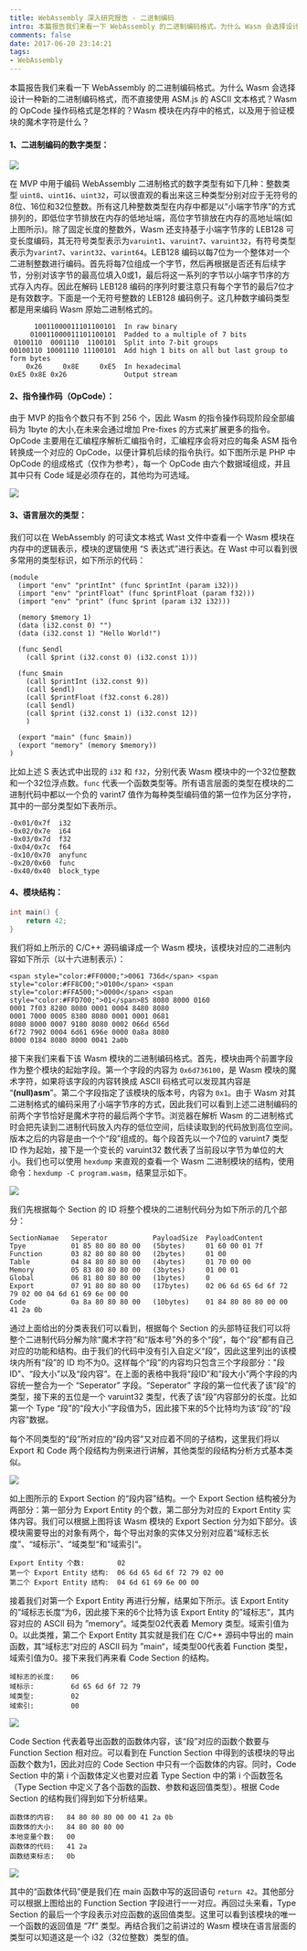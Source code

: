 ```yaml
---
title: WebAssembly 深入研究报告 - 二进制编码
intro: 本篇报告我们来看一下 WebAssembly 的二进制编码格式。为什么 Wasm 会选择设计一种新的二进制编码格式，而不直接使用 ASM.js 的 ASCII 文本格式？Wasm 的 OpCode 操作码格式是怎样的？Wasm 模块在内存中的格式，以及用于验证模块的魔术字符是什么？
comments: false
date: 2017-06-20 23:14:21
tags:
- WebAssembly
---
```


本篇报告我们来看一下 WebAssembly 的二进制编码格式。为什么 Wasm 会选择设计一种新的二进制编码格式，而不直接使用 ASM.js 的 ASCII 文本格式？Wasm 的 OpCode 操作码格式是怎样的？Wasm 模块在内存中的格式，以及用于验证模块的魔术字符是什么？

#### 1、二进制编码的数字类型：

![](1.png)

在 MVP 中用于编码 WebAssembly 二进制格式的数字类型有如下几种：整数类型 `uint8`、`uint16`、`uint32`，可以很直观的看出来这三种类型分别对应于无符号的8位、16位和32位整数。所有这几种整数类型在内存中都是以“小端字节序”的方式排列的，即低位字节排放在内存的低地址端，高位字节排放在内存的高地址端(如上图所示)。除了固定长度的整数外，Wasm 还支持基于小端字节序的 LEB128 可变长度编码，其无符号类型表示为`varuint1`、`varuint7`、`varuint32`，有符号类型表示为`varint7`、`varint32`、`varint64`。LEB128 编码以每7位为一个整体对一个二进制整数进行编码。首先将每7位组成一个字节，然后再根据是否还有后续字节，分别对该字节的最高位填入0或1，最后将这一系列的字节以小端字节序的方式存入内存。因此在解码 LEB128 编码的序列时要注意只有每个字节的最后7位才是有效数字。下面是一个无符号整数的 LEB128 编码例子。这几种数字编码类型都是用来编码 Wasm 原始二进制格式的。

 
```text
      10011000011101100101  In raw binary
     010011000011101100101  Padded to a multiple of 7 bits
 0100110  0001110  1100101  Split into 7-bit groups
00100110 10001110 11100101  Add high 1 bits on all but last group to form bytes
    0x26     0x8E     0xE5  In hexadecimal
0xE5 0x8E 0x26              Output stream
```

#### 2、指令操作码（OpCode）：

由于 MVP 的指令个数只有不到 256 个，因此 Wasm 的指令操作码现阶段全部编码为 1byte 的大小,在未来会通过增加 Pre-fixes 的方式来扩展更多的指令。OpCode 主要用在汇编程序解析汇编指令时，汇编程序会将对应的每条 ASM 指令转换成一个对应的 OpCode，以便计算机后续的指令执行。如下图所示是 PHP 中 OpCode 的组成格式（仅作为参考），每一个 OpCode 由六个数据域组成，并且其中只有 Code 域是必须存在的，其他均为可选域。

![](2.png)

#### 3、语言层次的类型：

我们可以在 WebAssembly 的可读文本格式 Wast 文件中查看一个 Wasm 模块在内存中的逻辑表示，模块的逻辑使用 “S 表达式”进行表达。在 Wast 中可以看到很多常用的类型标识，如下所示的代码：


```text
(module
  (import "env" "printInt" (func $printInt (param i32)))
  (import "env" "printFloat" (func $printFloat (param f32)))
  (import "env" "print" (func $print (param i32 i32)))

  (memory $memory 1)
  (data (i32.const 0) "")
  (data (i32.const 1) "Hello World!")

  (func $endl
    (call $print (i32.const 0) (i32.const 1)))

  (func $main
    (call $printInt (i32.const 9))
    (call $endl)
    (call $printFloat (f32.const 6.28))
    (call $endl)
    (call $print (i32.const 1) (i32.const 12))
    )

  (export "main" (func $main))
  (export "memory" (memory $memory))
)
```

比如上述 S 表达式中出现的 `i32` 和 `f32`，分别代表 Wasm 模块中的一个32位整数和一个32位浮点数。`func` 代表一个函数类型等。所有语言层面的类型在模块的二进制代码中都以一个负的 varint7 值作为每种类型编码值的第一位作为区分字符，其中的一部分类型如下表所示。

 
```text
-0x01/0x7f  i32
-0x02/0x7e  i64
-0x03/0x7d  f32
-0x04/0x7c  f64
-0x10/0x70  anyfunc
-0x20/0x60  func
-0x40/0x40  block_type
```

#### 4、模块结构：

 
```c
int main() { 
    return 42;
} 
```

我们将如上所示的 C/C++ 源码编译成一个 Wasm 模块，该模块对应的二进制内容如下所示（以十六进制表示）：

 
```text
<span style="color:#FF0000;">0061 736d</span> <span style="color:#FF8C00;">0100</span> <span style="color:#FFA500;">0000</span> <span style="color:#FFD700;">01</span>85 8080 8000 0160
0001 7f03 8280 8080 0001 0004 8480 8080
0001 7000 0005 8380 8080 0001 0001 0681
8080 8000 0007 9180 8080 0002 066d 656d
6f72 7902 0004 6d61 696e 0000 0a8a 8080
8000 0184 8080 8000 0041 2a0b 
```

接下来我们来看下该 Wasm 模块的二进制编码格式。首先，模块由两个前置字段作为整个模块的起始字段。第一个字段的内容为 `0x6d736100`，是 Wasm 模块的魔术字符，如果将该字段的内容转换成 ASCII 码格式可以发现其内容是 “<b>(null)asm</b>”。第二个字段指定了该模块的版本号，内容为 `0x1`。由于 Wasm 对其二进制格式的编码采用了小端字节序的方式，因此我们可以看到上述二进制编码的前两个字节恰好是魔术字符的最后两个字节。浏览器在解析 Wasm 的二进制格式时会把先读到二进制代码放入内存的低位空间，后续读取到的代码放到高位空间。版本之后的内容是由一个个“段”组成的。每个段首先以一个7位的 varuint7 类型 ID 作为起始，接下是一个变长的 varuint32 数代表了当前段以字节为单位的大小。我们也可以使用 `hexdump` 来直观的查看一个 Wasm 二进制模块的结构，使用命令：`hexdump -C program.wasm`，结果显示如下。

![](3.png)

我们先根据每个 Section 的 ID 将整个模块的二进制代码分为如下所示的几个部分：

 
```text
SectionNamae   Seperator           PayloadSize  PayloadContent
Tpye           01 85 80 80 80 00   (5bytes)     01 60 00 01 7f
Function       03 82 80 80 80 00   (2bytes)     01 00
Table          04 84 80 80 80 00   (4bytes)     01 70 00 00
Memory         05 83 80 80 80 00   (3bytes)     01 00 01
Global         06 81 80 80 80 00   (1bytes)     0
Export         07 91 80 80 80 00   (17bytes)    02 06 6d 65 6d 6f 72 79 02 00 04 6d 61 69 6e 00 00
Code           0a 8a 80 80 80 00   (10bytes)    01 84 80 80 80 00 00 41 2a 0b
```

通过上面给出的分类表我们可以看到，根据每个 Section 的头部特征我们可以将整个二进制代码分解为除“魔术字符”和“版本号”外的多个“段”，每个“段”都有自己对应的功能和结构。由于我们的代码中没有引入自定义“段”，因此这里列出的该模块内所有“段”的 ID 均不为0。这样每个“段”的内容均只包含三个字段部分："段ID"、“段大小”以及“段内容”。在上面的表格中我将“段ID”和“段大小”两个字段的内容统一整合为一个 “Seperator” 字段。“Seperator” 字段的第一位代表了该“段”的类型，接下来的五位是一个 varuint32 类型，代表了该“段”内容部分的长度。比如第一个 Type “段”的“段大小”字段值为5，因此接下来的5个比特均为该“段”的“段内容”数据。

每个不同类型的“段”所对应的“段内容”又对应着不同的子结构，这里我们将以 Export 和 Code 两个段结构为例来进行讲解，其他类型的段结构分析方式基本类似。


![](4.png)


如上图所示的 Export Section 的“段内容”结构。一个 Export Section 结构被分为两部分：第一部分为 Export Entity 的个数，第二部分为对应的 Export Entity 实体内容。我们可以根据上图将该 Wasm 模块的 Export Section 分为如下部分。该模块需要导出的对象有两个，每个导出对象的实体又分别对应着“域标志长度”、“域标示”、“域类型“和”域索引“。

 
```text
Export Entity 个数:        02 
第一个 Export Entity 结构:  06 6d 65 6d 6f 72 79 02 00 
第二个 Export Entity 结构:  04 6d 61 69 6e 00 00
```

接着我们对第一个 Export Entity 再进行分解，结果如下所示。该 Export Entity 的”域标志长度“为6，因此接下来的6个比特为该 Export Entity 的”域标志“，其内容对应的 ASCII 码为 ”memory“。域类型02代表着 Memory 类型。域索引值为0。以此类推，第二个 Export Entity 其实就是我们在 C/C++ 源码中导出的 main 函数，其”域标志“对应的 ASCII 码为 ”main“，域类型00代表着 Function 类型，域索引值为0。接下来我们再来看 Code Section 的结构。

 
```text
域标志的长度:    06
域标示:         6d 65 6d 6f 72 79
域类型:         02
域索引:         00
```

![](5.png)

Code Section 代表着导出函数的函数体内容，该“段”对应的函数个数要与 Function Section 相对应。可以看到在 Function Section 中得到的该模块的导出函数个数为1，因此对应的 Code Section 中只有一个函数体的内容。同时，Code Section 中的第 i 个函数体定义也要对应着 Type Section 中的第 i 个函数签名（Type Section 中定义了各个函数的函数、参数和返回值类型）。根据 Code Section 的结构我们得到如下分析结果。

 
```text
函数体的内容:   84 80 80 80 00 00 41 2a 0b
函数体的大小:   84 80 80 80 00 
本地变量个数:   00
函数体的代码:   41 2a
函数结束标志:   0b
```

![](6.png)


其中的“函数体代码”便是我们在 main 函数中写的返回语句 `return 42`。其他部分可以根据上图给出的 Function Section 字段进行一一对应。再回过头来看，Type Section 的最后一个字段表示对应函数的返回值类型。这里可以看到该模块的唯一一个函数的返回值是 “7f” 类型。再结合我们之前讲过的 Wasm 模块在语言层面的类型可以知道这是一个 i32（32位整数）类型的值。
